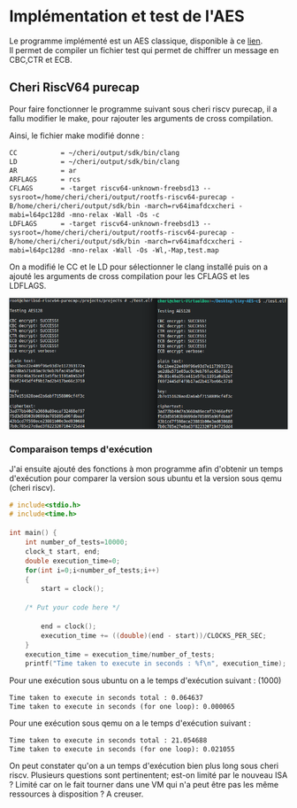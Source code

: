 # Implémentation et test de l'AES

Le programme implémenté est un AES classique, disponible à ce [lien](https://github.com/kokke/tiny-AES-c).  
Il permet de compiler un fichier test qui permet de chiffrer un message en CBC,CTR et ECB.

## Cheri RiscV64 purecap

Pour faire fonctionner le programme suivant sous cheri riscv purecap, il a fallu modifier le make, pour rajouter les arguments de cross compilation.  

Ainsi, le fichier make modifié donne :  
```
CC           = ~/cheri/output/sdk/bin/clang
LD           = ~/cheri/output/sdk/bin/clang
AR           = ar
ARFLAGS      = rcs
CFLAGS       = -target riscv64-unknown-freebsd13 --sysroot=/home/cheri/cheri/output/rootfs-riscv64-purecap -B/home/cheri/cheri/output/sdk/bin -march=rv64imafdcxcheri -mabi=l64pc128d -mno-relax -Wall -Os -c
LDFLAGS      = -target riscv64-unknown-freebsd13 --sysroot=/home/cheri/cheri/output/rootfs-riscv64-purecap -B/home/cheri/cheri/output/sdk/bin -march=rv64imafdcxcheri -mabi=l64pc128d -mno-relax -Wall -Os -Wl,-Map,test.map
```
On a modifié le CC et le LD pour sélectionner le clang installé puis on a ajouté les arguments de cross compilation pour les CFLAGS et les LDFLAGS.

![resultat.png](resultat_comparaison.png)

### Comparaison temps d'exécution

J'ai ensuite ajouté des fonctions à mon programme afin d'obtenir un temps d'exécution pour comparer la version sous ubuntu et la version sous qemu (cheri riscv).
```c
# include<stdio.h>
# include<time.h>

int main() {
    int number_of_tests=10000;
    clock_t start, end;
    double execution_time=0;
    for(int i=0;i<number_of_tests;i++)
    {
        start = clock();

    /* Put your code here */

        end = clock();
        execution_time += ((double)(end - start))/CLOCKS_PER_SEC;
    }
    execution_time = execution_time/number_of_tests;
    printf("Time taken to execute in seconds : %f\n", execution_time);
```

Pour une exécution sous ubuntu on a le temps d'exécution suivant : (1000) 
```
Time taken to execute in seconds total : 0.064637
Time taken to execute in seconds (for one loop): 0.000065
```  
Pour une exécution sous qemu on a le temps d'exécution suivant :  
```
Time taken to execute in seconds total : 21.054688
Time taken to execute in seconds (for one loop): 0.021055
```  

On peut constater qu'on a un temps d'exécution bien plus long sous cheri riscv. Plusieurs questions sont pertinentent; est-on limité par le nouveau ISA ? Limité car on le fait tourner dans une VM qui n'a peut être pas les même ressources à disposition ? A creuser.  